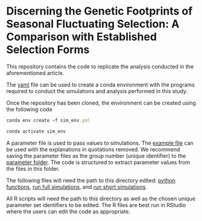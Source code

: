 
# Discerning the Genetic Footprints of Seasonal Fluctuating Selection: A Comparison with Established Selection Forms

This repository contains the code to replicate the analysis conducted in the aforementioned article. 

The [yaml](sim_env.yml) file can be used to create a conda environment with the programs required to conduct the simulations and analysis performed in this study.

Once the repository has been cloned, the environment can be created using the following code

```ruby
conda env create -f sim_env.yml

conda activate sim_env
```

A parameter file is used to pass values to simulations. The [example file](parameters/parameter_example.txt) can be used with the explanations in quotations removed. We recommend saving the parameter files as the group number (unique identifier) to the [parameter folder](parameters). The code is structured to extract parameter values from the files in this folder.

The following files will need the path to this directory edited:
 [python functions](single_locus_hpc.py), 
 [run full simulations](single_locus_run.py), 
  and [run short simulations](single_locus_short.py).
 
All R scripts will need the path to this directory as well as the chosen unique parameter set identifiers to be edited. The R files are best run in RStudio where the users can edit the code as appropriate.

